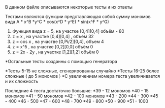 ﻿В данном файле описываются некоторые тесты и их ответы

Тестами являются функции представляющая собой сумму мономов вида
A * x^B *y^C * cos(x^D * y^E) * sin(x^F * y^G)

1. Функция вида z = 5, на участке [0,4][0,4] объём - 80
2. z = x , на участке [0,4][0,4] , объём 32
3. z = cos x , на участве [0,Pi/2][0,4], объем 4
4. z = x^5 , на участке [0,2][0,0] объём 0
5. z = 2x - 2y , на участке [1,2][1,2] объём 0

*Остальные тесты созданны с помощью генератора

*Тесты 5-15 не сложные, сгенерированны случайно
*Тесты 16-25 более сложные ( до 5 мономов )
*С увеличением номера теста увеличивается и их сложность

Последние 4 теста достаточно большие:
*39 - 12 мономов
*40 - 15 мономов
*41 - 50 мономов
*42 - 100 мономов
*43 - 200 
*44 - 300
*45 - 400
*46 - 500
*47 - 600
*48 - 700
*49 - 800
*50 - 900
*51 - 1000